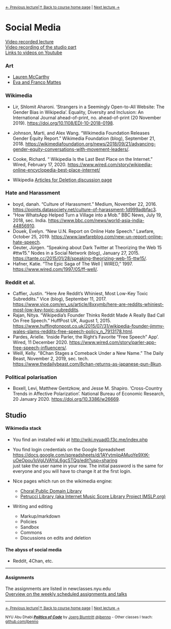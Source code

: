 <sup>[&larr; Previous lecture](/files/03.md)|[&uarr; Back to course home page](/README.md) | [Next lecture &rarr;](/files/05.md)</sup>  

# Social Media

[Video recorded lecture](https://youtu.be/977-H8C3Ie4)   
[Video recording of the studio part](https://youtu.be/H031L-8AMN0)  
[Links to videos on Youtube](/files/Videos.md)


### Art
- [Lauren McCarthy](https://lauren-mccarthy.com/)
- [Eva and Franco Mattes](https://0100101110101101.org/)

### Wikimedia
- Lir, Shlomit Aharoni. ‘Strangers in a Seemingly Open-to-All Website: The Gender Bias in Wikipedia’. Equality, Diversity and Inclusion: An International Journal ahead-of-print, no. ahead-of-print (20 November 2019). https://doi.org/10.1108/EDI-10-2018-0198.
- Johnson, Marti, and Alex Wang. “Wikimedia Foundation Releases Gender Equity Report.” Wikimedia Foundation (blog), September 21, 2018. https://wikimediafoundation.org/news/2018/09/21/advancing-gender-equity-conversations-with-movement-leaders/.
- Cooke, Richard. “ Wikipedia Is the Last Best Place on the Internet.” Wired, February 17, 2020. https://www.wired.com/story/wikipedia-online-encyclopedia-best-place-internet/
  
- Wikipedia [Articles for Deletion discussion page](https://en.wikipedia.org/wiki/Wikipedia:Articles_for_deletion#Current_and_past_articles_for_deletion_(AfD)_discussions)

### Hate and Harassment
- boyd, danah. “Culture of Harassment.” Medium, November 22, 2016. https://points.datasociety.net/culture-of-harassment-1d999adbfac3.
- “How WhatsApp Helped Turn a Village into a Mob.” BBC News, July 19, 2018, sec. India. https://www.bbc.com/news/world-asia-india-44856910.
- Douek, Evelyn. “New U.N. Report on Online Hate Speech.” Lawfare, October 25, 2019. https://www.lawfareblog.com/new-un-report-online-hate-speech.
- Geuter, Jürgen. “Speaking about Dark Twitter at Theorizing the Web 15 #ttw15.” Nodes in a Social Network (blog), January 27, 2015. https://tante.cc/2015/01/28/speaking-theorizing-web-15-ttw15/.
- Hafner, Katie. “The Epic Saga of The Well | WIRED,” 1997. https://www.wired.com/1997/05/ff-well/.

### Reddit et al.
- Caffier, Justin. “Here Are Reddit’s Whiniest, Most Low-Key Toxic Subreddits.” Vice (blog), September 11, 2017. https://www.vice.com/en_us/article/8xxymb/here-are-reddits-whiniest-most-low-key-toxic-subreddits.
- Rajan, Nitya. “Wikipedia’s Founder Thinks Reddit Made A Really Bad Call On Free Speech.” HuffPost UK, August 1, 2015. https://www.huffingtonpost.co.uk/2015/07/31/wikipedia-founder-jimmy-wales-slams-reddits-free-speech-policy_n_7913178.html.
- Pardes, Arielle. ‘Inside Parler, the Right’s Favorite “Free Speech” App’. Wired, 11 December 2020. https://www.wired.com/story/parler-app-free-speech-influencers/.
- Weill, Kelly. “8Chan Stages a Comeback Under a New Name.” The Daily Beast, November 2, 2019, sec. tech. https://www.thedailybeast.com/8chan-returns-as-japanese-pun-8kun.

### Political polarisation
- Boxell, Levi, Matthew Gentzkow, and Jesse M. Shapiro. ‘Cross-Country Trends in Affective Polarization’. National Bureau of Economic Research, 20 January 2020. https://doi.org/10.3386/w26669.



## Studio
#### Wikimedia stack
- You find an installed wiki at http://wiki.nyuad0.f3c.me/index.php
- You find login credentials on the Google Spreadsheet https://docs.google.com/spreadsheets/d/1AYytmijpAMuoYe9XtK-uOeOpou1oVgUVAYqL6gcSTQg/edit?usp=sharing  
  just take the user name in your row. The initial password is the same for everyone and you will have to change it at the first login.


- Nice pages which run on the wikimedia engine:
    - [Choral Public Domain Library](http://www1.cpdl.org/wiki/index.php/Main_Page)
    - [Petrucci Library (aka Internet Music Score Library Project IMSLP.org)](https://imslp.org/wiki/Main_Page)
- Writing and editing
    - Markup/markdown
    - Policies
    - Sandbox
    - Commons
    - Discussions on edits and deletion

#### The abyss of social media
- Reddit, 4Chan, etc.

***

#### Assignments
The assignments are listed in newclasses.nyu.edu  
[Overview on the weekly scheduled assignments and talks](https://docs.google.com/spreadsheets/d/15ZQVsHbdcMrUzVLIkae5IOQ4I0IY2HdLl63t61t5VSo/edit?usp=sharing)  


***
<sup>[&larr; Previous lecture](/files/03.md)|[&uarr; Back to course home page](/README.md) | [Next lecture &rarr;](/files/05.md)</sup>  
  
<sup>NYU Abu Dhabi ***[Politics of Code](/README.md)*** by [Joerg Blumtritt](https://jbenno.net) [@jbenno](https://twitter.com/jbenno) - Other classes I teach: [github.com/jbenno](https://github.com/jbenno/teaching/blob/master/README.md)</sup>
